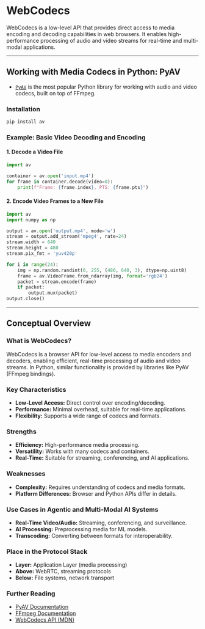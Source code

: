 # WebCodecs

WebCodecs is a low-level API that provides direct access to media encoding and decoding capabilities in web browsers. It enables high-performance processing of audio and video streams for real-time and multi-modal applications.

---

## Working with Media Codecs in Python: PyAV

- [`PyAV`](https://pyav.org/) is the most popular Python library for working with audio and video codecs, built on top of FFmpeg.

### Installation

```bash
pip install av
```

### Example: Basic Video Decoding and Encoding

#### 1. Decode a Video File

```python
import av

container = av.open('input.mp4')
for frame in container.decode(video=0):
    print(f"Frame: {frame.index}, PTS: {frame.pts}")
```

#### 2. Encode Video Frames to a New File

```python
import av
import numpy as np

output = av.open('output.mp4', mode='w')
stream = output.add_stream('mpeg4', rate=24)
stream.width = 640
stream.height = 480
stream.pix_fmt = 'yuv420p'

for i in range(24):
    img = np.random.randint(0, 255, (480, 640, 3), dtype=np.uint8)
    frame = av.VideoFrame.from_ndarray(img, format='rgb24')
    packet = stream.encode(frame)
    if packet:
        output.mux(packet)
output.close()
```

---

## Conceptual Overview

### What is WebCodecs?

WebCodecs is a browser API for low-level access to media encoders and decoders, enabling efficient, real-time processing of audio and video streams. In Python, similar functionality is provided by libraries like PyAV (FFmpeg bindings).

### Key Characteristics

- **Low-Level Access:** Direct control over encoding/decoding.
- **Performance:** Minimal overhead, suitable for real-time applications.
- **Flexibility:** Supports a wide range of codecs and formats.

### Strengths

- **Efficiency:** High-performance media processing.
- **Versatility:** Works with many codecs and containers.
- **Real-Time:** Suitable for streaming, conferencing, and AI applications.

### Weaknesses

- **Complexity:** Requires understanding of codecs and media formats.
- **Platform Differences:** Browser and Python APIs differ in details.

### Use Cases in Agentic and Multi-Modal AI Systems

- **Real-Time Video/Audio:** Streaming, conferencing, and surveillance.
- **AI Processing:** Preprocessing media for ML models.
- **Transcoding:** Converting between formats for interoperability.

### Place in the Protocol Stack

- **Layer:** Application Layer (media processing)
- **Above:** WebRTC, streaming protocols
- **Below:** File systems, network transport

### Further Reading

- [PyAV Documentation](https://pyav.org/docs/stable/)
- [FFmpeg Documentation](https://ffmpeg.org/documentation.html)
- [WebCodecs API (MDN)](https://developer.mozilla.org/en-US/docs/Web/API/WebCodecs_API)
